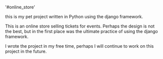 '#online_store' 

this is my pet project written in Python using the django framework.

This is an online store selling tickets for events. Perhaps the design is not the best, but in the first place was the ultimate practice of using the django framework.

I wrote the project in my free time, perhaps I will continue to work on this project in the future.
